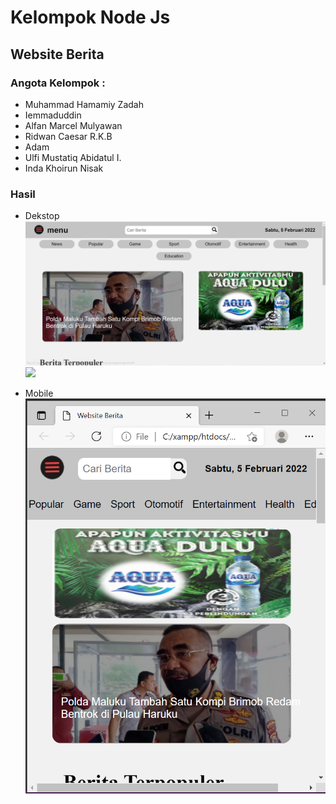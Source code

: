 # Kelompok Node Js
## Website Berita
### Angota Kelompok : 
- Muhammad Hamamiy Zadah
- Iemmaduddin
- Alfan Marcel Mulyawan
- Ridwan Caesar R.K.B
- Adam
- Ulfi Mustatiq Abidatul I.
- Inda Khoirun Nisak

### Hasil
- Dekstop
    <img src="gambar/dekstop.png">
    <img src="gambar/dekstop w.png">

- Mobile
    <img src="gambar/mobile.png">
